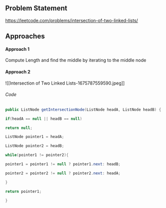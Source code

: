 ## Problem Statement
https://leetcode.com/problems/intersection-of-two-linked-lists/

## Approaches
#### Approach 1
Compute Length and find the middle by iterating to the middle node

#### Approach 2
![[Intersection of Two Linked Lists-1675787559590.jpeg]]

###### Code
```java
public ListNode getIntersectionNode(ListNode headA, ListNode headB) {

if(headA == null || headB == null)

return null;

ListNode pointer1 = headA;

ListNode pointer2 = headB;

while(pointer1 != pointer2){

pointer1 = pointer1 != null ? pointer1.next: headB;

pointer2 = pointer2 != null ? pointer2.next: headA;

}

return pointer1;

}
```